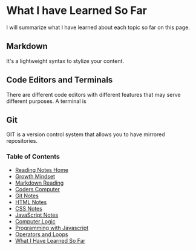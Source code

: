 # What I have Learned So Far
I will summarize what I have learned about each topic so far on this page.

## Markdown
It's a lightweight syntax to stylize your content.

## Code Editors and Terminals
There are different code editors with different features that may serve different purposes.  A terminal is 

## Git
GIT is a version control system that allows you to have mirrored repositories.

### Table of Contents
* [Reading Notes Home](README.md)
* [Growth Mindset](growth_mindset.md)
* [Markdown Reading](markdown.md)
* [Coders Computer](coders_computer.md)
* [Git Notes](git_notes.md)
* [HTML Notes](html_notes.md)
* [CSS Notes](cssnotes.md)
* [JavaScript Notes](javascript_notes.md)
* [Computer Logic](computer_logic.md)
* [Programming with Javascript](programmingjavascript.md)
* [Operators and Loops](operatorsandloops.md)
* [What I Have Learned So Far](learned_so_far.md)